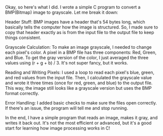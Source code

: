 Okay, so here's what I did. I wrote a simple C program to convert a BMP(Bitmap) image to grayscale. 
Let me break it down:

Header Stuff: BMP images have a header that's 54 bytes long, which basically tells the computer how the image is structured. So, I made sure to copy that header exactly as is from the input file to the output file to keep things consistent.

Grayscale Calculation: To make an image grayscale, I needed to change each pixel's color. A pixel in a BMP file has three components: Red, Green, and Blue. To get the gray version of the color, I just averaged the three values using (r + g + b) / 3. It's not super fancy, but it works.

Reading and Writing Pixels: I used a loop to read each pixel's blue, green, and red values from the input file. Then, I calculated the grayscale value and wrote it three times (once for red, green, and blue) to the output file. This way, the image still looks like a grayscale version but uses the BMP format correctly.

Error Handling: I added basic checks to make sure the files open correctly. If there's an issue, the program will tell me and stop running.

In the end, I have a simple program that reads an image, makes it gray, and writes it back out. It's not the most efficient or advanced, but it's a good start for learning how image processing works in C!
